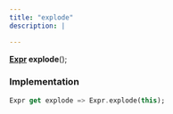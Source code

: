 ```yaml
---
title: "explode"
description: |

---
```

<span class="dart-code"><strong>[Expr] explode</strong>();</span>


### Implementation
```dart
Expr get explode => Expr.explode(this);
```

[Expr]: /reference/classes/expr